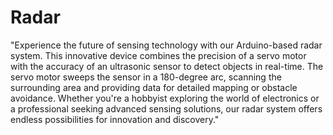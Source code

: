 # Radar
"Experience the future of sensing technology with our Arduino-based radar system. This innovative device combines the precision of a servo motor with the accuracy of an ultrasonic sensor to detect objects in real-time. The servo motor sweeps the sensor in a 180-degree arc, scanning the surrounding area and providing data for detailed mapping or obstacle avoidance. Whether you're a hobbyist exploring the world of electronics or a professional seeking advanced sensing solutions, our radar system offers endless possibilities for innovation and discovery."








